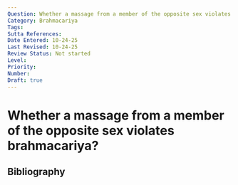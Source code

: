 ```yaml
---
Question: Whether a massage from a member of the opposite sex violates brahmacariya?
Category: Brahmacariya
Tags: 
Sutta References: 
Date Entered: 10-24-25
Last Revised: 10-24-25
Review Status: Not started
Level: 
Priority: 
Number: 
Draft: true
---
```


# Whether a massage from a member of the opposite sex violates brahmacariya?

## Bibliography

<!-- 

Notes:



-->